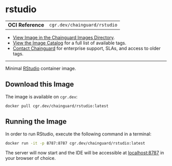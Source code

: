 <!--monopod:start-->
# rstudio
| | |
| - | - |
| **OCI Reference** | `cgr.dev/chainguard/rstudio` |


* [View Image in the Chainguard Images Directory](https://images.chainguard.dev/directory/image/rstudio/overview).
* [View the Image Catalog](https://console.chainguard.dev/images/catalog) for a full list of available tags.
* [Contact Chainguard](https://www.chainguard.dev/chainguard-images) for enterprise support, SLAs, and access to older tags.

---
<!--monopod:end-->

<!--overview:start-->
Minimal [RStudio](https://github.com/rstudio/rstudio) container image.
<!--overview:end-->

<!--getting:start-->
## Download this Image
The image is available on `cgr.dev`:

```
docker pull cgr.dev/chainguard/rstudio:latest
```
<!--getting:end-->

<!--body:start-->
## Running the Image
In order to run RStudio, execute the following command in a terminal:

```bash
docker run -it -p 8787:8787 cgr.dev/chainguard/rstudio:latest
```

The server will now start and the IDE will be accessible at [localhost:8787](http://localhost:8787) in your browser of choice.

<!--body:end-->
